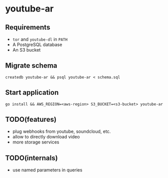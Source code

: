 # youtube-ar

## Requirements

* `tor` and `youtube-dl` in `PATH`
* A PostgreSQL database
* An S3 bucket

## Migrate schema

    createdb youtube-ar && psql youtube-ar < schema.sql

## Start application

    go install && AWS_REGION=<aws-region> S3_BUCKET=<s3-bucket> youtube-ar

## TODO(features)

* plug webhooks from youtube, soundcloud, etc.
* allow to directly download video
* more storage services

## TODO(internals)

* use named parameters in queries
